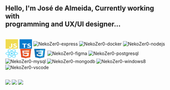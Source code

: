 ## Hello, I'm José de Almeida, Currently working  with<br>programming and UX/UI designer...

<div style="display: inline_block"><br>
  <img align="center" alt="NekoZer0-Js" height="30" width="40" src="https://raw.githubusercontent.com/devicons/devicon/master/icons/javascript/javascript-plain.svg">
  <img align="center" alt="NekoZer0-Ts" height="30" width="40" src="https://raw.githubusercontent.com/devicons/devicon/master/icons/typescript/typescript-plain.svg">
  <img align="center" alt="NekoZer0-express" height="30" width="40" src="https://cdn.jsdelivr.net/gh/devicons/devicon/icons/express/express-original.svg">
  <img align="center" alt="NekoZer0-docker" height="30" width="40" src="https://cdn.jsdelivr.net/gh/devicons/devicon/icons/docker/docker-plain.svg">          
  <img align="center" alt="NekoZer0-nodejs" height="30" width="40" src="https://cdn.jsdelivr.net/gh/devicons/devicon/icons/nodejs/nodejs-original.svg">
  <img align="center" alt="NekoZer0-React" height="30" width="40" src="https://raw.githubusercontent.com/devicons/devicon/master/icons/react/react-original.svg">
  <img align="center" alt="NekoZer0-HTML" height="30" width="40" src="https://raw.githubusercontent.com/devicons/devicon/master/icons/html5/html5-original.svg">
  <img align="center" alt="NekoZer0-CSS" height="30" width="40" src="https://raw.githubusercontent.com/devicons/devicon/master/icons/css3/css3-original.svg">
  <img align="center" alt="NekoZer0-figma" height="30" width="40" src="https://cdn.jsdelivr.net/gh/devicons/devicon/icons/figma/figma-original.svg">
  <img align="center" alt="NekoZer0-postgresql" height="30" width="40"  src="https://cdn.jsdelivr.net/gh/devicons/devicon/icons/postgresql/postgresql-plain.svg">
  <img align="center" alt="NekoZer0-mysql" height="30" width="40" src="https://cdn.jsdelivr.net/gh/devicons/devicon/icons/mysql/mysql-original.svg" >
  <img align="center" alt="NekoZer0-mongodb" height="30" width="40" src="https://cdn.jsdelivr.net/gh/devicons/devicon/icons/mongodb/mongodb-plain.svg"">
  <img align="center" alt="NekoZer0-windows8" height="30" width="40" src="https://cdn.jsdelivr.net/gh/devicons/devicon/icons/windows8/windows8-original.svg" >
  <img align="center" alt="NekoZer0-vscode" height="30" width="40" src="https://cdn.jsdelivr.net/gh/devicons/devicon/icons/vscode/vscode-original.svg" >          
</div>
  
  ##
 
<div> 
  <a href = "mailto:josedealmeida930@gmail.com"><img src="https://img.shields.io/badge/-Gmail-%23333?style=for-the-badge&logo=gmail&logoColor=white" target="_blank"></a>
  <a href="https://www.linkedin.com/in/jos%C3%A9-de-almeida-3448ba173" target="_blank"><img src="https://img.shields.io/badge/-LinkedIn-%230077B5?style=for-the-badge&logo=linkedin&logoColor=white" target="_blank"></a> 
<a href = "https://t.me/josedealmeida930"><img src="https://img.shields.io/badge/Telegram-2CA5E0?style=for-the-badge&logo=telegram&logoColor=white" target="_blank"></a>
</div>
